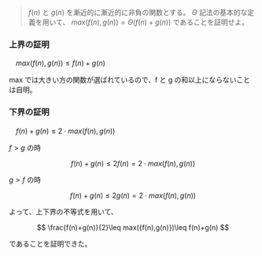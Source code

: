 <!--
<script type="text/javascript" async
  src="https://cdnjs.cloudflare.com/ajax/libs/mathjax/2.7.7/MathJax.js?config=TeX-MML-AM_CHTML">
</script>
-->
> $f(n)$ と $g(n)$ を漸近的に漸近的に非負の関数とする。 $\Theta$ 記法の基本的な定義を用いて、 $max({f(n),g(n)})=\Theta(f(n)+g(n))$ であることを証明せよ。


### 上界の証明
　$max({f(n),g(n)})\leq f(n)+g(n)$

max では大きい方の関数が選ばれているので、f と g の和以上にならないことは自明。


### 下界の証明
　$f(n)+g(n)\leq 2\cdot max({f(n),g(n)})$

 $f>g$ の時 
 
$$
f(n)+g(n)\leq 2f(n)=2\cdot max({f(n),g(n)})
$$

 $g>f$ の時 

$$
f(n)+g(n)\leq 2g(n)=2\cdot max({f(n),g(n)})
$$

よって、上下界の不等式を用いて、

$$
\frac{f(n)+g(n)}{2}\leq max({f(n),g(n)})\leq f(n)+g(n)
$$

であることを証明できた。